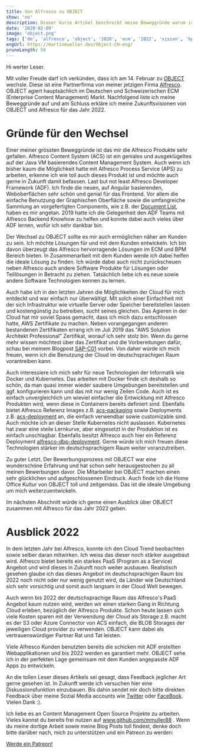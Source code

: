 ```yaml
---
title: Von Alfresco zu OBJECT
show: 'no'
description: Dieser kurze Artikel beschreibt meine Beweggründe warum ich nach OBJECT gewechselt bin 
date: '2020-02-09'
image: 'object.png'
tags: ['de', 'alfresco', 'object', '2020', 'ecm', '2022', 'vision', 'bpm']
engUrl: https://martinmueller.dev/Object-CH-eng/
pruneLength: 50
---
```


Hi werter Leser.

Mit voller Freude darf ich verkünden, dass ich am 14. Februar zu [OBJECT](https://www.object.ch) wechsle. Diese ist eine Partnerfirma von meiner jetzigen Firma [Alfresco](https://www.alfresco.com). OBJECT agiert hauptsächlich im Deutschen und Schweizerischen ECM (Enterprise Content Management) Markt. Nachfolgend liste ich meine Beweggründe auf und am Schluss erkläre ich meine Zukunftsvisionen von OBJECT und Alfresco für das Jahr 2022.

# Gründe für den Wechsel
Einer meiner grössten Beweggründe ist das mir die Alfresco Produkte sehr gefallen. Alfresco Content System (ACS) ist ein geniales und ausgeklügeltes auf der Java VM basierendes Content Management System. Auch wenn ich bisher kaum die Möglichkeit hatte mit Alfresco Process Service (APS) zu arbeiten, erkenne ich wie toll auch dieses Produkt ist und möchte auch gerne in Zukunft damit befassen. Last but not least Alfresco Developer Framework (ADF). Ich finde die neuen, auf Angular basierenden, Weboberflächen sehr schön und genial für das Frontend. Vor allem die einfache Benutzung der Graphischen Oberfläche sowie die umfangreiche Sammlung an vorgefertigten Components, wie z.B. der [Document List](https://www.alfresco.com/abn/adf/docs/content-services/components/document-list.component), haben es mir angetan. 2019 hatte ich die Gelegenheit den ADF Teams mit Alfresco Backend Knowhow zu helfen und konnte dabei auch vieles über ADF lernen, wofür ich sehr dankbar bin.

Der Wechsel zu OBJECT sollte es mir auch ermöglichen näher am Kunden zu sein. Ich möchte Lösungen für und mit dem Kunden entwickeln. Ich bin davon überzeugt das Alfresco hervorragende Lösungen im ECM und BPM Bereich bieten. In Zusammenarbeit mit dem Kunden werde ich dabei helfen die ideale Lösung zu finden. Ich würde dabei auch nicht zurückscheuen neben Alfresco auch andere Software Produkte für Lösungen oder Teillösungen in Betracht zu ziehen. Tatsächlich liebe ich es neue sowie andere Software Technologien kennen zu lernen.

Auch habe ich in den letzten Jahren die Möglichkeiten der Cloud für mich entdeckt und war einfach nur überwältigt. Mit solch einer Einfachheit mit der sich Infrastruktur wie virtuelle Server oder Speicher bereitstellen lassen und kostengünstig zu betreiben, sucht seines gleichen. Das Agieren in der Cloud hat mir soviel Spass gemacht, dass ich mich dazu entschlossen hatte, AWS Zertifikate zu machen. Neben vorangegangen anderen bestandenen Zertifikaten errang ich im Juli 2019 das "AWS Solution Architekt Professional" Zertifikat, worauf ich sehr stolz bin. Wenn du gerne mehr wissen möchtest über das Zertifikat und die Vorbereitungen dafür, schau bei meinem Blogpost [SAP-C01](https://martinmueller.dev/aws-architect-professional-2019-preparation) vorbei. Von daher würde ich mich freuen, wenn ich die Benutzung der Cloud im deutschsprachigen Raum vorantreiben kann.

Auch interessiere ich mich sehr für neue Technologien der Informatik wie Docker und Kubernetes. Das arbeiten mit Docker finde ich deshalb so schön, da man quasi immer wieder saubere Umgebungen bereitstellen und ggf. konfigurieren kann und das mit nur wenig Zeilen Code. Auch ist es einfach unvergleichlich um wieviel einfacher die Entwicklung mit Alfresco Produkten wird, wenn diese in Containern bereits definiert sind. Ebenfalls bietet Alfresco Referenz Images z.B. [acs-packaging](https://github.com/Alfresco/acs-packaging/blob/master/docker-alfresco/Dockerfile) sowie Deployments z.B. [acs-deployment](https://github.com/Alfresco/acs-deployment/blob/master/docker-compose/docker-compose.yml) an, die einfach verwendbar sowie customizable sind. Auch möchte ich an dieser Stelle Kubernetes nicht auslassen. Kubernetes hat zwar eine steile Lernkurve, aber eingesetzt in der Produktion ist es einfach unschlagbar. Ebenfalls besitzt Alfresco auch hier ein Referenz Deployment [alfresco-dbp-deployment](https://github.com/Alfresco/alfresco-dbp-deployment). Gerne würde ich mich freuen diese Technologien stärker im deutschsprachigem Raum weiter voranzutreiben.

Zu guter Letzt. Der Bewerbungsprozess mit OBJECT war eine wunderschöne Erfahrung und hat schon sehr herausgestochen zu all meinen Bewerbungen davor. Die Mitarbeiter bei OBJECT machen einen sehr glücklichen und aufgeschlossenen Eindruck. Auch finde ich die Home Office Kultur von OBJECT toll und zeitgemäss. Das ist die ideale Umgebung um mich weiterzuentwickeln.

Im nächsten Abschnitt würde ich gerne einen Ausblick über OBJECT zusammen mit Alfresco für das Jahr 2022 geben.

# Ausblick 2022

In dem letzten Jahr bei Alfresco, konnte ich den Cloud Trend beobachten sowie selber daran mitwirken. Ich weiss das dieser noch stärker ausgebaut wird. Alfresco bietet bereits ein starkes PaaS (Program as a Service) Angebot und wird dieses in Zukunft noch weiter ausbauen. Realistisch gesehen glaube ich das dieses Angebot im deutschsprachigen Raum bis 2022 noch nicht oder nur wenig genutzt wird, da Länder wie Deutschland sich sehr vorsichtig und somit auch langsam in der Cloud Welt bewegen.

Auch wenn bis 2022 der deutschsprachige Raum das Alfresco's PaaS Angebot kaum nutzen wird, werden wir einen starken Gang in Richtung Cloud erleben, bezüglich der Alfresco Produkte. Schon heute lassen sich viele Kosten sparen mit der Verwendung der Cloud als Storage z.B. macht es der S3 oder Azure Connector von ACS einfach, die BLOB Storages der jeweiligen Cloud provider zu verwenden. OBJECT kann dabei als vertrauenswürdiger Partner Rat und Tat leisten.

Viele Alfresco Kunden benutzten bereits die schicken mit ADF erstellten Webapplikationen und bis 2022 werden es garantiert mehr. OBJECT sehe ich in der perfekten Lage gemeinsam mit dem Kunden angepasste ADF Apps zu entwickeln.

An die tollen Leser dieses Artikels sei gesagt, dass Feedback jeglicher Art gerne gesehen ist. In Zukunft werde ich versuchen hier eine Diskussionsfunktion einzubauen. Bis dahin sendet mir doch bitte direkten Feedback über meine Sozial Media accounts wie [Twitter](https://twitter.com/MartinMueller_) oder [FaceBook](https://www.facebook.com/martin.muller.10485). Vielen Dank :).

Ich liebe es an Content Management Open Source Projekte zu arbeiten. Vieles kannst du bereits frei nutzen auf www.github.com/mmuller88 . Wenn du meine dortige Arbeit sowie meine Blog Posts toll findest, denke doch bitte darüber nach, mich zu unterstützen und ein Patreon zu werden:

<a href="https://www.patreon.com/bePatron?u=29010217" data-patreon-widget-type="become-patron-button">Werde ein Patreon!</a><script async src="https://c6.patreon.com/becomePatronButton.bundle.js"></script>
